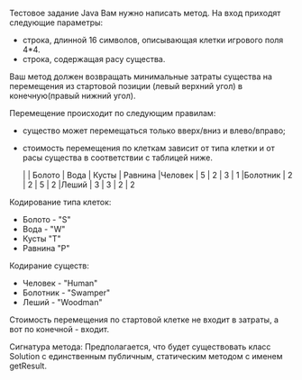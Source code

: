 Тестовое задание Java
Вам нужно написать метод.
На вход приходят следующие параметры:
- строка, длинной 16 символов, описывающая клетки игрового поля 4*4.
- строка, содержащая расу существа.

Ваш метод должен возвращать минимальные затраты существа на перемещения из стартовой позиции
(левый верхний угол) в конечную(правый нижний угол).

Перемещение происходит по следующим правилам:
- существо может перемещаться только вверх/вниз и влево/вправо;
- стоимость перемещения по клеткам зависит от типа клетки
  и от расы существа в соответствии с таблицей ниже.
  
  |          | Болото | Вода | Кусты | Равнина
  |Человек   |    5   |   2  |   3   |    1
  |Болотник  |    2   |   2  |   5   |    2
  |Леший     |    3   |   3  |   2   |    2
  
Кодирование типа клеток:
- Болото - "S"
- Вода - "W"
- Кусты "T"
- Равнина "P"

Кодирание существ:
- Человек - "Human"
- Болотник - "Swamper"
- Леший - "Woodman"

Стоимость перемещения по стартовой клетке не входит в затраты, а вот по конечной - входит.

Сигнатура метода:
  Предполагается, что будет существовать класс Solution с единственным публичным, статическим
  методом с именем getResult.

  
